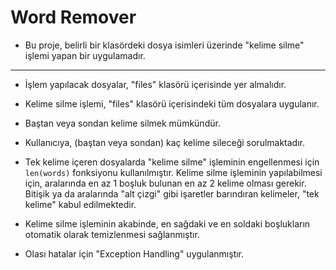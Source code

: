 # Word Remover

- Bu proje, belirli bir klasördeki dosya isimleri üzerinde "kelime silme" işlemi yapan bir uygulamadır.

***

- İşlem yapılacak dosyalar, "files" klasörü içerisinde yer almalıdır.

- Kelime silme işlemi, "files" klasörü içerisindeki tüm dosyalara uygulanır.

- Baştan veya sondan kelime silmek mümkündür.

- Kullanıcıya, (baştan veya sondan) kaç kelime sileceği sorulmaktadır.

- Tek kelime içeren dosyalarda "kelime silme" işleminin engellenmesi için `len(words)` fonksiyonu kullanılmıştır. Kelime silme işleminin yapılabilmesi için, aralarında en az 1 boşluk bulunan en az 2 kelime olması gerekir. Bitişik ya da aralarında "alt çizgi" gibi işaretler barındıran kelimeler, "tek kelime" kabul edilmektedir.

- Kelime silme işleminin akabinde, en sağdaki ve en soldaki boşlukların otomatik olarak temizlenmesi sağlanmıştır.

- Olası hatalar için "Exception Handling" uygulanmıştır.